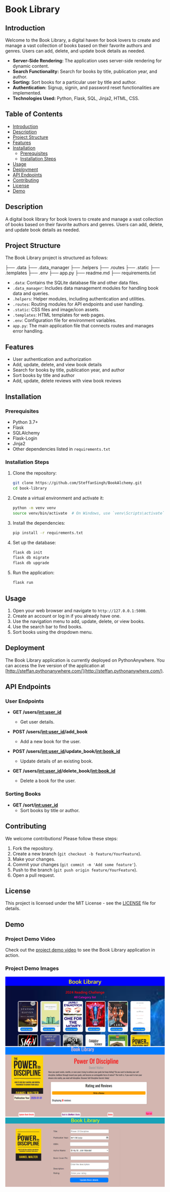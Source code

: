 # Book Library

## Introduction

Welcome to the Book Library, a digital haven for book lovers to create and manage a vast collection of books based on their favorite authors and genres. Users can add, delete, and update book details as needed.

- **Server-Side Rendering:** The application uses server-side rendering for dynamic content.
- **Search Functionality:** Search for books by title, publication year, and author.
- **Sorting:** Sort books for a particular user by title and author.
- **Authentication:** Signup, signin, and password reset functionalities are implemented.
- **Technologies Used:** Python, Flask, SQL, Jinja2, HTML, CSS.

## Table of Contents

- [Introduction](#introduction)
- [Description](#description)
- [Project Structure](#project-structure)
- [Features](#features)
- [Installation](#installation)
  - [Prerequisites](#prerequisites)
  - [Installation Steps](#installation-steps)
- [Usage](#usage)
- [Deployment](#deployment)
- [API Endpoints](#api-endpoints)
- [Contributing](#contributing)
- [License](#license)
- [Demo](#demo)

## Description

A digital book library for book lovers to create and manage a vast collection of books based on their favorite authors and genres. Users can add, delete, and update book details as needed.

## Project Structure

The Book Library project is structured as follows:

├── .data
├── .data_manager
├── .helpers
├── .routes
├── .static
├── .templates
├── .env
├── app.py
├── readme.md
├── requirements.txt


- `.data`: Contains the SQLite database file and other data files.
- `.data_manager`: Includes data management modules for handling book data and queries.
- `.helpers`: Helper modules, including authentication and utilities.
- `.routes`: Routing modules for API endpoints and user handling.
- `.static`: CSS files and image/icon assets.
- `.templates`: HTML templates for web pages.
- `.env`: Configuration file for environment variables.
- `app.py`: The main application file that connects routes and manages error handling.

## Features

- User authentication and authorization
- Add, update, delete, and view book details
- Search for books by title, publication year, and author
- Sort books by title and author
- Add, update, delete reviews with view book reviews

## Installation

### Prerequisites

- Python 3.7+
- Flask
- SQLAlchemy
- Flask-Login
- Jinja2
- Other dependencies listed in `requirements.txt`

### Installation Steps

1. Clone the repository:

    ```bash
    git clone https://github.com/SteffanSingh/BookAlchemy.git
    cd book-library
    ```

2. Create a virtual environment and activate it:

    ```bash
    python -m venv venv
    source venv/bin/activate  # On Windows, use `venv\Scripts\activate`
    ```

3. Install the dependencies:

    ```bash
    pip install -r requirements.txt
    ```

4. Set up the database:

    ```bash
    flask db init
    flask db migrate
    flask db upgrade
    ```

5. Run the application:

    ```bash
    flask run
    ```

## Usage

1. Open your web browser and navigate to `http://127.0.0.1:5000`.
2. Create an account or log in if you already have one.
3. Use the navigation menu to add, update, delete, or view books.
4. Use the search bar to find books.
5. Sort books using the dropdown menu.

## Deployment

The Book Library application is currently deployed on PythonAnywhere. You can access the live version of the application at [http://steffan.pythonanywhere.com/](http://steffan.pythonanywhere.com/).

## API Endpoints

### User Endpoints

- **GET /users/<int:user_id>**
  - Get user details.

- **POST /users/<int:user_id>/add_book**
  - Add a new book for the user.

- **POST /users/<int:user_id>/update_book/<int:book_id>**
  - Update details of an existing book.

- **GET /users/<int:user_id>/delete_book/<int:book_id>**
  - Delete a book for the user.

### Sorting Books

- **GET /sort/<int:user_id>**
  - Sort books by title or author.

## Contributing

We welcome contributions! Please follow these steps:

1. Fork the repository.
2. Create a new branch (`git checkout -b feature/YourFeature`).
3. Make your changes.
4. Commit your changes (`git commit -m 'Add some feature'`).
5. Push to the branch (`git push origin feature/YourFeature`).
6. Open a pull request.

## License

This project is licensed under the MIT License - see the [LICENSE](LICENSE) file for details.

## Demo

### Project Demo Video

Check out the [project demo video](https://www.youtube.com/watch?v=gKQUCXWRmWI&t=182s) to see the Book Library application in action.

### Project Demo Images

<p align="center">
  <img src="https://github.com/SteffanSingh/BookAlchemy/blob/7d60c39e60bcec63115ba7356160c4c65bae4229/Project-Images/bookLibrary1.png" alt="Book Library Home Page">
  <img src="https://github.com/SteffanSingh/BookAlchemy/blob/7d60c39e60bcec63115ba7356160c4c65bae4229/Project-Images/bookdetails.png" alt="Book Details Page">
  <img src="https://github.com/SteffanSingh/BookAlchemy/blob/7d60c39e60bcec63115ba7356160c4c65bae4229/Project-Images/updatepage.png" alt="Book Update Page">
</p>
